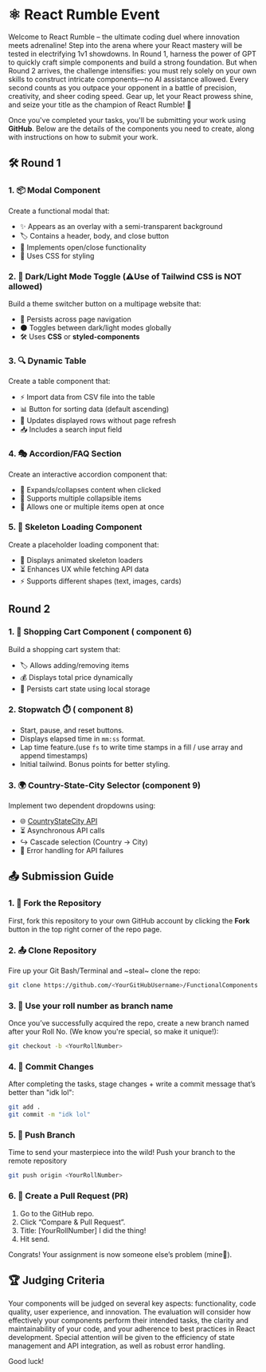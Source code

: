 # ⚛️ React Rumble Event 

Welcome to React Rumble – the ultimate coding duel where innovation meets adrenaline! Step into the arena where your React mastery will be tested in electrifying 1v1 showdowns. In Round 1, harness the power of GPT to quickly craft simple components and build a strong foundation. But when Round 2 arrives, the challenge intensifies: you must rely solely on your own skills to construct intricate components—no AI assistance allowed. Every second counts as you outpace your opponent in a battle of precision, creativity, and sheer coding speed. Gear up, let your React prowess shine, and seize your title as the champion of React Rumble! 🚀

Once you've completed your tasks, you'll be submitting your work using **GitHub**. Below are the details of the components you need to create, along with instructions on how to submit your work.

## 🛠️ Round 1

### 1. 📦 Modal Component  
Create a functional modal that:  
- ✨ Appears as an overlay with a semi-transparent background  
- 🏷️ Contains a header, body, and close button  
- 🚪 Implements open/close functionality  
- 🎨 Uses CSS for styling 

### 2. 🎨 Dark/Light Mode Toggle (⚠️Use of Tailwind CSS is **NOT** allowed)
Build a theme switcher button on a multipage website that:  
- 🔁 Persists across page navigation  
- 🌑 Toggles between dark/light modes globally  
- 🛠️ Uses **CSS** or **styled-components**   

### 3. 🔍 Dynamic Table  
Create a table component that:   
- ⚡ Import data from CSV file into the table
- 📊 Button for sorting data (default ascending)
- 🔄 Updates displayed rows without page refresh  
- 📥 Includes a search input field

### 4. 🎭 Accordion/FAQ Section
Create an interactive accordion component that:
- 📌 Expands/collapses content when clicked
- 📂 Supports multiple collapsible items
- 🔄 Allows one or multiple items open at once

### 5. 🚀 Skeleton Loading Component
Create a placeholder loading component that:
- 🎨 Displays animated skeleton loaders
- ⏳ Enhances UX while fetching API data
- ⚡ Supports different shapes (text, images, cards)

## Round 2


### 1. 🛒 Shopping Cart Component ( component 6)
 

Build a shopping cart system that:

- 🏷️ Allows adding/removing items
- 💰 Displays total price dynamically
- 🔄 Persists cart state using local storage


 ### 2. Stopwatch ⏱️  ( component 8)
- Start, pause, and reset buttons.  
- Displays elapsed time in `mm:ss` format.  
- Lap time feature.(use `fs` to write time stamps in a fill / use array and append timestamps)
- Initial tailwind. Bonus points for better styling.
  
### 3. 🌍 Country-State-City Selector  (component 9)

Implement two dependent dropdowns using:  

- 🌐 [CountryStateCity API](https://countrystatecity.in)
- ⏳ Asynchronous API calls  
- ↪️ Cascade selection (Country  → City)  
- 🚧 Error handling for API failures


## 📤 Submission Guide

### 1. 🍴 Fork the Repository  
First, fork this repository to your own GitHub account by clicking the **Fork** button in the top right corner of the repo page.  

### 2. 📤 Clone Repository  
Fire up your Git Bash/Terminal and ~steal~ clone the repo:
```bash
git clone https://github.com/<YourGitHubUsername>/FunctionalComponents.git
```
### 3. 🌿 Use your roll number as branch name
Once you’ve successfully acquired the repo, create a new branch named after your Roll No. (We know you're special, so make it unique!):
```bash
git checkout -b <YourRollNumber>
```
### 4. 💾 Commit Changes
After completing the tasks, stage changes + write a commit message that’s better than "idk lol":
```bash
git add .
git commit -m "idk lol"
```
### 5. 🚀 Push Branch
Time to send your masterpiece into the wild! Push your branch to the remote repository
```bash
git push origin <YourRollNumber>
```
### 6. 🎉 Create a Pull Request (PR)
1. Go to the GitHub repo.
2. Click “Compare & Pull Request”.
3. Title: [YourRollNumber] I did the thing!
4. Hit send.

Congrats! Your assignment is now someone else’s problem (mine🙂).

## 🏆 Judging Criteria
Your components will be judged on several key aspects: functionality, code quality, user experience, and innovation. The evaluation will consider how effectively your components perform their intended tasks, the clarity and maintainability of your code, and your adherence to best practices in React development. 
Special attention will be given to the efficiency of state management and API integration, as well as robust error handling.

Good luck!
